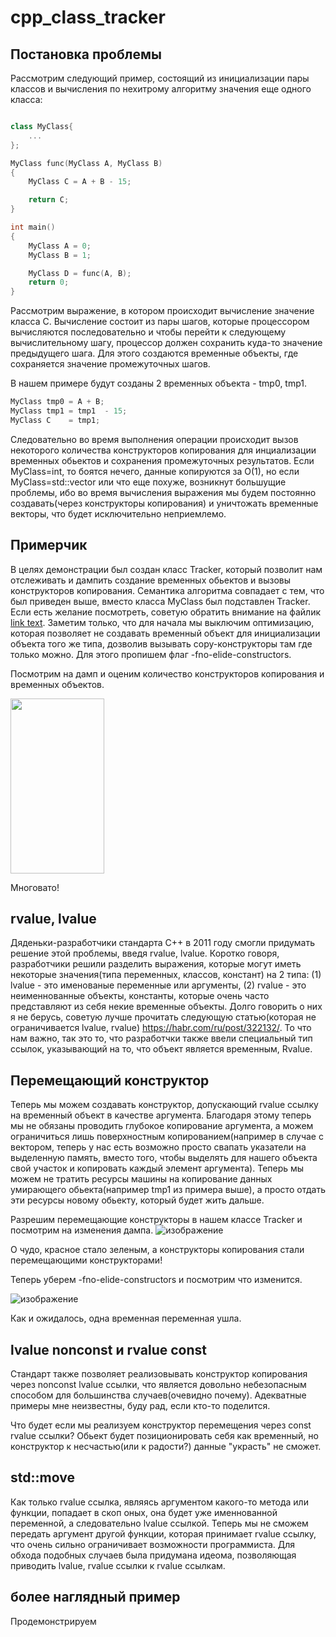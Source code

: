# cpp_class_tracker

## Постановка проблемы
Рассмотрим следующий пример, состоящий из инициализации пары классов и вычисления по нехитрому алгоритму значения еще одного класса:

```cpp

class MyClass{
    ...
};

MyClass func(MyClass A, MyClass B)
{
    MyClass C = A + B - 15;

    return C;
}

int main()
{
    MyClass A = 0;
    MyClass B = 1;

    MyClass D = func(A, B);
    return 0;
}
```

Рассмотрим выражение, в котором происходит вычисление значение класса C. Вычисление состоит из пары шагов, которые процессором вычисляются последовательно и чтобы перейти к следующему вычислительному шагу, процессор должен сохранить куда-то значение предыдущего шага. Для этого создаются временные объекты, где сохраняется значение промежуточных шагов.

В нашем примере будут созданы 2 временных объекта - tmp0, tmp1.

```cpp
MyClass tmp0 = A + B;
MyClass tmp1 = tmp1  - 15;
MyClass C    = tmp1;
```

Следовательно во время выполнения операции происходит вызов некоторого количества конструкторов копирования для инциализации временных обьектов и сохранения промежуточных результатов. Если MyClass=int, то боятся нечего, данные копируются за O(1), но если MyClass=std::vector<int> или что еще похуже, возникнут большущие проблемы, ибо во время вычисления выражения мы будем постоянно создавать(через конструкторы копирования) и уничтожать временные векторы, что будет исключительно неприемлемо.

## Примерчик
В целях демонстрации был создан класс Tracker<T>, который позволит нам отслеживать и дампить создание временных обьектов и вызовы конструкторов копирования. Семантика алгоритма совпадаeт с тем, что был приведен выше, вместо класса MyClass был подставлен Tracker<int>. Если есть желание посмотреть, советую обратить внимание на файлик [link text](src/simple_test.cpp). Заметим только, что для начала мы выключим оптимизацию, которая позволяет не создавать временный объект для инициализации объекта того же типа, дозволив вызывать copy-конструкторы там где только можно. Для этого пропишем флаг -fno-elide-constructors.

Посмотрим на дамп и оценим количество конструкторов копирования и временных объектов.

<img src="logs/graph1.png" width="150" height="280">

Многовато!

## rvalue, lvalue
Дяденьки-разработчики стандарта С++ в 2011 году смогли придумать решение этой проблемы, введя rvalue, lvalue. Коротко говоря, разработчики решили разделить выражения, которые могут иметь некоторые значения(типа переменных, классов, констант) на 2 типа: (1) lvalue - это именованые переменные или аргументы, (2) rvalue - это неименнованные объекты, константы, которые очень часто представляют из себя некие временные объекты. Долго говорить о них я не берусь, советую лучше прочитать следующую статью(которая не ограничивается lvalue, rvalue) https://habr.com/ru/post/322132/. То что нам важно, так это то, что разработчки также ввели специальный тип ссылок, указывающий на то, что объект является временным, Rvalue. 

## Перемещающий конструктор
Теперь мы можем создавать конструктор, допускающий rvalue ссылку на временный объект в качестве аргумента. Благодаря этому теперь мы не обязаны проводить глубокое копирование аргумента, а можем ограничиться лишь поверхностным копированием(например в случае с вектором, теперь у нас есть возможно просто свапать указатели на выделенную память, вместо того, чтобы выделять для нашего объекта свой участок и копировать каждый элемент аргумента). Теперь мы можем не тратить ресурсы машины на копирование данных умирающего обьекта(например tmp1 из примера выше), а просто отдать эти ресурсы новому обьекту, который будет жить дальше. 

Разрешим перемещающие конструкторы в нашем классе Tracker<T> и посмотрим на изменения дампа.
![изображение](logs/graph2.png)

О чудо, красное стало зеленым, а конструкторы копирования стали перемещающими конструкторами!

Теперь уберем -fno-elide-constructors и посмотрим что изменится.

![изображение](logs/graph3.png)

Как и ожидалось, одна временная переменная ушла.

## lvalue nonconst и rvalue const
Стандарт также позволяет реализовывать конструктор копирования через nonconst lvalue ссылки, что является довольно небезопасным способом для большинства случаев(очевидно почему). Адекватные примеры мне неизвестны, буду рад, если кто-то поделится.

Что будет если мы реализуем конструктор перемещения через const rvalue ссылки? Обьект будет позиционировать себя как временный, но конструктор к несчастью(или к радости?) данные "украсть" не сможет.

## std::move

Как только rvalue ссылка, являясь аргументом какого-то метода или функции, попадает в скоп оных, она будет уже именнованной переменной, а следовательно lvalue ссылкой. Теперь мы не сможем передать аргумент другой функции, которая принимает rvalue ссылку, что очень сильно ограничивает возможности программиста. Для обхода подобных случаев была придумана идеома, позволяющая приводить lvalue, rvalue ссылки к rvalue ссылкам.

## более наглядный пример

Продемонстрируем

